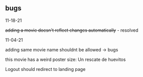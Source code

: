 ## bugs 

11-18-21

~~adding a movie doesn't reflect changes automatically~~ - resolved

11-04-21 

adding same movie name shouldnt be allowed -> bugs

this movie has a weird poster size: Un rescate de huevitos

Logout should redirect to landing page 

